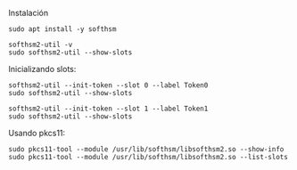 Instalación
```
sudo apt install -y softhsm

softhsm2-util -v
sudo softhsm2-util --show-slots
```


Inicializando slots:
```
softhsm2-util --init-token --slot 0 --label Token0
sudo softhsm2-util --show-slots

softhsm2-util --init-token --slot 1 --label Token1
sudo softhsm2-util --show-slots
```

Usando pkcs11:
```
sudo pkcs11-tool --module /usr/lib/softhsm/libsofthsm2.so --show-info
sudo pkcs11-tool --module /usr/lib/softhsm/libsofthsm2.so --list-slots
```
